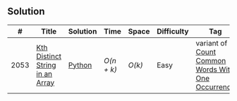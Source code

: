 ## Solution
|  #  | Title           |  Solution       |  Time           | Space           | Difficulty    | Tag          | Note| 
|-----|---------------- | --------------- | --------------- | --------------- | ------------- |--------------|-----|
2053 | [Kth Distinct String in an Array](https://leetcode.com/problems/kth-distinct-string-in-an-array/) | [Python](https://github.com/gs-py/Leetcode-Solution/blob/main/Kth%20Distinct%20String%20in%20an%20Array.py) | _O(n + k)_ | _O(k)_      | Easy        | variant of [Count Common Words With One Occurrence](https://leetcode.com/problems/count-common-words-with-one-occurrence/description/) |
